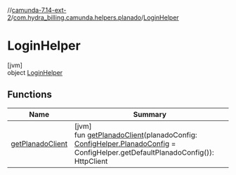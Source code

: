//[camunda-7.14-ext-2](../../../index.md)/[com.hydra_billing.camunda.helpers.planado](../index.md)/[LoginHelper](index.md)

# LoginHelper

[jvm]\
object [LoginHelper](index.md)

## Functions

| Name | Summary |
|---|---|
| [getPlanadoClient](get-planado-client.md) | [jvm]<br>fun [getPlanadoClient](get-planado-client.md)(planadoConfig: [ConfigHelper.PlanadoConfig](../../com.hydra_billing.camunda.helpers.common/-config-helper/-planado-config/index.md) = ConfigHelper.getDefaultPlanadoConfig()): HttpClient |
